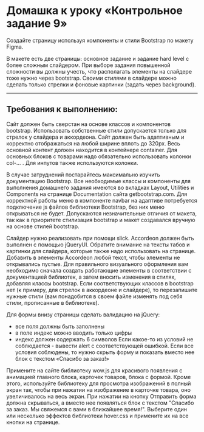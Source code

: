 # Домашка к уроку «Контрольное задание 9»
Cоздайте страницу используя компоненты и стили Bootstrap по макету Figma.

В макете есть две страницы: основное задание и задание hard level с более сложным слайдером.
При выборе задания повышенной сложности вы должны учесть, что располагать элементы на слайдере тоже нужно через bootstrap. Своими стилями в слайдере можно сделать только стрелки и фоновые картинки (задать через background).
***
## Требования к выполнению:
Сайт должен быть сверстан на основе классов и компонентов bootstrap. Использовать собственные стили допускается только для стрелок у слайдера и аккордеона.
Сайт должен быть адаптивным и корректно отображаться на любой ширине вплоть до 320px.
Весь основной контент должен находится в контейнере container.
Для основных блоков с товарами надо обязательно использовать колонки col-... . Для инпутов также используются колонки.

В случае затруднений постарайтесь максимально изучить документацию Bootstrap. Все необходимые классы и компоненты для выполнения домашнего задания имеются во вкладках Layout, Utilities и Components на странице Documentation сайта getbootstrap.com. Для корректной работы меню в компоненте navbar на адаптиве потребуется подключение js файлов библиотеки Bootstrap, без них меню открываться не будет.
Допускаются незначительные отличия от макета, так как в приоритете стилизация bootstrap и макет создавался вручную на основе стилей bootstrap.

Слайдер нужно реализовать при помощи slick.
Accordeon должен быть выполнен с помощью jQueryUI. Обратите внимание на тексты табов и картинки для слайдера, которые также надо использовать на странице. Добавить в элементы Accordeon любой текст, чтобы элементы не открывались пустые.
Для правильного визуального оформления вам необходимо сначала создать работающие элементы в соответствии с документацией библиотек, а затем вносить изменения в стилях, добавляя классы bootstrap. Если соответствующих классов в bootstrap нет (к примеру, для стрелок в аккордеоне и слайдере), то перезапишите нужные стили (вам понадобится в своем файле изменять под себя стили, прописанные в библиотеке).

Для формы внизу страницы сделать валидацию на jQuery:
- все поля должны быть заполнены
- в поле индекс можно вводить только цифры
- индекс должен содержать 6 символов
  Если какое-то из условий не соблюдается - вывести alert с соответствующей ошибкой.
  Если все условия соблюдены, то нужно скрыть форму и показать вместо нее блок с текстом «Спасибо за заказ!»

Примените на сайте библиотеку wow.js для красивого появления с анимацией главного блока, карточек товаров, блока с формой. Кроме этого, используйте библиотеку для просмотра изображений в полный экран так, чтобы при нажатии на изображение в карточке товара, оно увеличивалось на весь экран. При нажатии на кнопку Отправить форма должна скрываться, а вместо нее появляться блок с текстом "Спасибо за заказ. Мы свяжемся с вами в ближайшее время!". Выберите один или несколько эффектов библиотеки hover.css и примените их на все кнопки на странице.